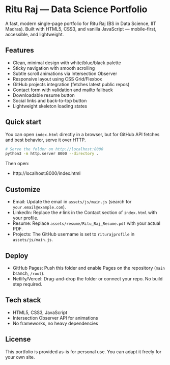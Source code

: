 # Ritu Raj — Data Science Portfolio

A fast, modern single-page portfolio for Ritu Raj (BS in Data Science, IIT Madras). Built with HTML5, CSS3, and vanilla JavaScript — mobile-first, accessible, and lightweight.

## Features
- Clean, minimal design with white/blue/black palette
- Sticky navigation with smooth scrolling
- Subtle scroll animations via Intersection Observer
- Responsive layout using CSS Grid/Flexbox
- GitHub projects integration (fetches latest public repos)
- Contact form with validation and mailto fallback
- Downloadable resume button
- Social links and back-to-top button
- Lightweight skeleton loading states

## Quick start
You can open `index.html` directly in a browser, but for GitHub API fetches and best behavior, serve it over HTTP.

```zsh
# Serve the folder on http://localhost:8000
python3 -m http.server 8000 --directory .
```

Then open:

- http://localhost:8000/index.html

## Customize
- Email: Update the email in `assets/js/main.js` (search for `your.email@example.com`).
- LinkedIn: Replace the `#` link in the Contact section of `index.html` with your profile.
- Resume: Replace `assets/resume/Ritu_Raj_Resume.pdf` with your actual PDF.
- Projects: The GitHub username is set to `riturajprofile` in `assets/js/main.js`.

## Deploy
- GitHub Pages: Push this folder and enable Pages on the repository (`main` branch, `/root`).
- Netlify/Vercel: Drag-and-drop the folder or connect your repo. No build step required.

## Tech stack
- HTML5, CSS3, JavaScript
- Intersection Observer API for animations
- No frameworks, no heavy dependencies

## License
This portfolio is provided as-is for personal use. You can adapt it freely for your own site.